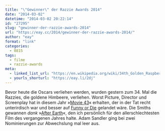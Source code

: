 ```yaml
---
title: "\"Gewinner\" der Razzie Awards 2014"
date: "2014-03-02"
datetime: "2014-03-02 20:22:14"
id: "27295"
slug: "gewinner-der-razzie-awards-2014"
url: "https://eay.cc/2014/gewinner-der-razzie-awards-2014/"
author: "eay"
format: "link"
categories:
  - 0815
tags:
  - filme
  - razzie-awards
meta:
  - linked_list_url: "https://en.wikipedia.org/wiki/34th_Golden_Raspberry_Awards"
  - yourls_shorturl: "https://eay.li/2dj"
---
```


Bevor heute die Oscars verliehen werden, wurden gestern zum 34. Mal die Razzies, die goldene Himbeere, verliehen. Worst Picture, Director und Screenplay hat in diesem Jahr »[Movie 43](http://www.imdb.com/title/tt1333125/)« erhalten, der in der Tat recht unterirdisch war und besser auf [Funny or Die](http://www.funnyordie.com/) gelandet wäre. Die Smiths gewannen _dank_ »[After Earth](http://www.imdb.com/title/tt1815862/)«, den ich persönlich für den allerschlechtesten Film des vergangenen Jahres halte. Adam Sandler ging bei zwei Nominierungen zur Abwechslung mal leer aus.
